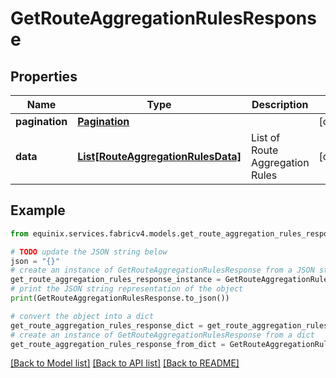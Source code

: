 # GetRouteAggregationRulesResponse


## Properties

Name | Type | Description | Notes
------------ | ------------- | ------------- | -------------
**pagination** | [**Pagination**](Pagination.md) |  | [optional] 
**data** | [**List[RouteAggregationRulesData]**](RouteAggregationRulesData.md) | List of Route Aggregation Rules | [optional] 

## Example

```python
from equinix.services.fabricv4.models.get_route_aggregation_rules_response import GetRouteAggregationRulesResponse

# TODO update the JSON string below
json = "{}"
# create an instance of GetRouteAggregationRulesResponse from a JSON string
get_route_aggregation_rules_response_instance = GetRouteAggregationRulesResponse.from_json(json)
# print the JSON string representation of the object
print(GetRouteAggregationRulesResponse.to_json())

# convert the object into a dict
get_route_aggregation_rules_response_dict = get_route_aggregation_rules_response_instance.to_dict()
# create an instance of GetRouteAggregationRulesResponse from a dict
get_route_aggregation_rules_response_from_dict = GetRouteAggregationRulesResponse.from_dict(get_route_aggregation_rules_response_dict)
```
[[Back to Model list]](../README.md#documentation-for-models) [[Back to API list]](../README.md#documentation-for-api-endpoints) [[Back to README]](../README.md)


